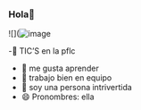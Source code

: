 ### Hola👋

![](![image](https://user-images.githubusercontent.com/113738910/218569973-9d0b09f0-b3fa-4d10-a5d8-7d132c78219e.png)

-🔭 TIC’S en la pflc
- 🌱 me gusta aprender 
- 👯 trabajo bien en equipo 
- 💬 soy una persona intrivertida
- 😄 Pronombres: ella
